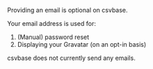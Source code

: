 <!--
title = "What is my email address used for?"
description = "Providing an email address is optional"
draft = false
created = 2024-09-08
updated = 2024-09-08
-->

Providing an email is optional on csvbase.

Your email address is used for:
1. (Manual) password reset
2. Displaying your Gravatar (on an opt-in basis)

csvbase does not currently send any emails.
